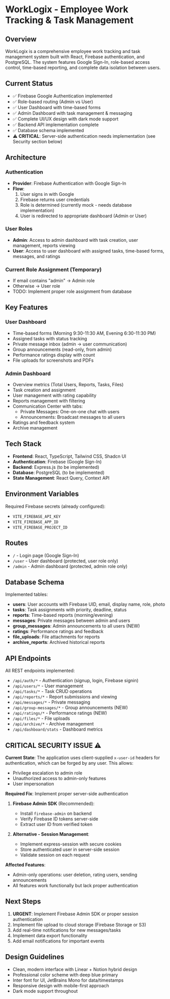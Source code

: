 # WorkLogix - Employee Work Tracking & Task Management

## Overview
WorkLogix is a comprehensive employee work tracking and task management system built with React, Firebase authentication, and PostgreSQL. The system features Google Sign-In, role-based access control, time-based reporting, and complete data isolation between users.

## Current Status
- ✅ Firebase Google Authentication implemented
- ✅ Role-based routing (Admin vs User)
- ✅ User Dashboard with time-based forms
- ✅ Admin Dashboard with task management & messaging
- ✅ Complete UI/UX design with dark mode support
- ✅ Backend API implementation complete
- ✅ Database schema implemented
- ⚠️ **CRITICAL**: Server-side authentication needs implementation (see Security section below)

## Architecture

### Authentication
- **Provider**: Firebase Authentication with Google Sign-In
- **Flow**: 
  1. User signs in with Google
  2. Firebase returns user credentials
  3. Role is determined (currently mock - needs database implementation)
  4. User is redirected to appropriate dashboard (Admin or User)

### User Roles
- **Admin**: Access to admin dashboard with task creation, user management, reports viewing
- **User**: Access to user dashboard with assigned tasks, time-based forms, messages, and ratings

### Current Role Assignment (Temporary)
- If email contains "admin" → Admin role
- Otherwise → User role
- TODO: Implement proper role assignment from database

## Key Features

### User Dashboard
- Time-based forms (Morning 9:30-11:30 AM, Evening 6:30-11:30 PM)
- Assigned tasks with status tracking
- Private message inbox (admin → user communication)
- Group announcements (read-only, from admin)
- Performance ratings display with count
- File uploads for screenshots and PDFs

### Admin Dashboard
- Overview metrics (Total Users, Reports, Tasks, Files)
- Task creation and assignment
- User management with rating capability
- Reports management with filtering
- Communication Center with tabs:
  - Private Messages: One-on-one chat with users
  - Announcements: Broadcast messages to all users
- Ratings and feedback system
- Archive management

## Tech Stack
- **Frontend**: React, TypeScript, Tailwind CSS, Shadcn UI
- **Authentication**: Firebase (Google Sign-In)
- **Backend**: Express.js (to be implemented)
- **Database**: PostgreSQL (to be implemented)
- **State Management**: React Query, Context API

## Environment Variables
Required Firebase secrets (already configured):
- `VITE_FIREBASE_API_KEY`
- `VITE_FIREBASE_APP_ID`
- `VITE_FIREBASE_PROJECT_ID`

## Routes
- `/` - Login page (Google Sign-In)
- `/user` - User dashboard (protected, user role only)
- `/admin` - Admin dashboard (protected, admin role only)

## Database Schema
Implemented tables:
- **users**: User accounts with Firebase UID, email, display name, role, photo
- **tasks**: Task assignments with priority, deadline, status
- **reports**: Time-based reports (morning/evening)
- **messages**: Private messages between admin and users
- **group_messages**: Admin announcements to all users (NEW)
- **ratings**: Performance ratings and feedback
- **file_uploads**: File attachments for reports
- **archive_reports**: Archived historical reports

## API Endpoints
All REST endpoints implemented:
- `/api/auth/*` - Authentication (signup, login, Firebase signin)
- `/api/users/*` - User management
- `/api/tasks/*` - Task CRUD operations
- `/api/reports/*` - Report submissions and viewing
- `/api/messages/*` - Private messaging
- `/api/group-messages/*` - Group announcements (NEW)
- `/api/ratings/*` - Performance ratings (NEW)
- `/api/files/*` - File uploads
- `/api/archive/*` - Archive management
- `/api/dashboard/stats` - Dashboard metrics

## CRITICAL SECURITY ISSUE ⚠️

**Current State**: The application uses client-supplied `x-user-id` headers for authentication, which can be forged by any user. This allows:
- Privilege escalation to admin role
- Unauthorized access to admin-only features
- User impersonation

**Required Fix**: Implement proper server-side authentication
1. **Firebase Admin SDK** (Recommended):
   - Install `firebase-admin` on backend
   - Verify Firebase ID tokens server-side
   - Extract user ID from verified token
   
2. **Alternative - Session Management**:
   - Implement express-session with secure cookies
   - Store authenticated user in server-side session
   - Validate session on each request

**Affected Features**:
- Admin-only operations: user deletion, rating users, sending announcements
- All features work functionally but lack proper authentication

## Next Steps
1. **URGENT**: Implement Firebase Admin SDK or proper session authentication
2. Implement file upload to cloud storage (Firebase Storage or S3)
3. Add real-time notifications for new messages/tasks
4. Implement data export functionality
5. Add email notifications for important events

## Design Guidelines
- Clean, modern interface with Linear + Notion hybrid design
- Professional color scheme with deep blue primary
- Inter font for UI, JetBrains Mono for data/timestamps
- Responsive design with mobile-first approach
- Dark mode support throughout
